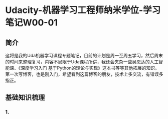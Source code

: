 # Udacity-机器学习工程师纳米学位-学习笔记W00-01
## 简介
这将是我的Uda机器学习课程专题笔记，目前的计划是周一至周五学习，然后周末的时间来整理复习，内容不局限于Uda课程所讲，我还会夹杂一些吴恩达的人工智能课、《深度学习入门 基于Python的理论与实现》这本书等等其他拓展的知识。第一次写博客，也是刚入门，希望看到这篇博客的朋友，技术上多交流，有错误多指正。
## 基础知识梳理
### 1.
